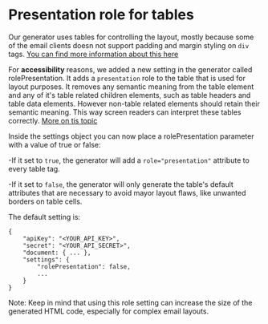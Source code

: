 # Presentation role for tables

Our generator uses tables for controlling the layout, mostly because some of the email clients doesn not support padding and margin styling on `div` tags.
[You can find more information about this here](https://blog.edmdesigner.com/html-email-padding-margin-border/)

For **accessibility** reasons, we added a new setting in the generator called rolePresentation. It adds a `presentation` role to the table that is used for layout purposes. 
It removes any semantic meaning from the table element and any of it's table related children elements, such as table headers and table data elements. However non-table related elements should retain their semantic meaning. This way screen readers can interpret these tables correctly.
[More on tis topic](https://developer.mozilla.org/en-US/docs/Web/Accessibility/ARIA/ARIA_Techniques/Using_the_presentation_role)

Inside the settings object you can now place a rolePresentation parameter with a value of true or false:

-If it set to `true`, the generator will add a `role="presentation"` attribute to every table tag. 

-If it set to `false`, the generator will only generate the table's default attributes that are necessary to avoid mayor layout flaws, like unwanted borders on table cells.

The default setting is:

```
{
	"apiKey": "<YOUR_API_KEY>",
	"secret": "<YOUR_API_SECRET>",
	"document: { ... },
	"settings": {
		"rolePresentation": false,
		...
	}
}
```

Note: Keep in mind that using this role setting can increase the size of the generated HTML code, especially for complex email layouts.